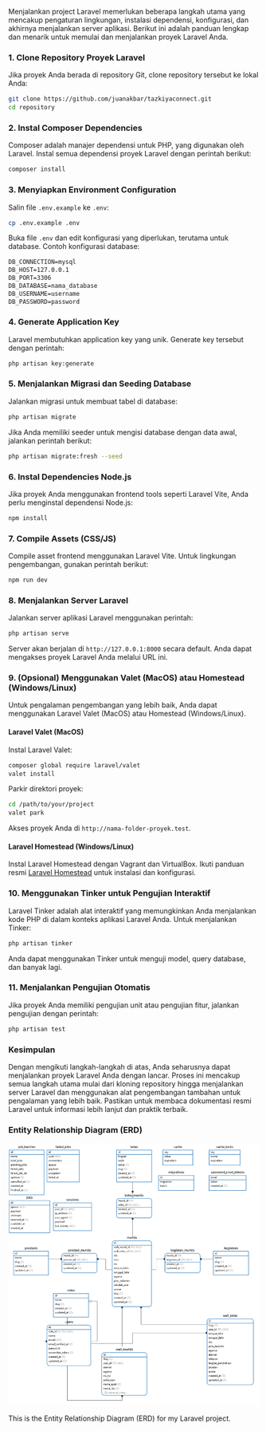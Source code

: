Menjalankan project Laravel memerlukan beberapa langkah utama yang mencakup pengaturan lingkungan, instalasi dependensi, konfigurasi, dan akhirnya menjalankan server aplikasi. Berikut ini adalah panduan lengkap dan menarik untuk memulai dan menjalankan proyek Laravel Anda.

### 1. Clone Repository Proyek Laravel

Jika proyek Anda berada di repository Git, clone repository tersebut ke lokal Anda:

```bash
git clone https://github.com/juanakbar/tazkiyaconnect.git
cd repository
```

### 2. Instal Composer Dependencies

Composer adalah manajer dependensi untuk PHP, yang digunakan oleh Laravel. Instal semua dependensi proyek Laravel dengan perintah berikut:

```bash
composer install
```

### 3. Menyiapkan Environment Configuration

Salin file `.env.example` ke `.env`:

```bash
cp .env.example .env
```

Buka file `.env` dan edit konfigurasi yang diperlukan, terutama untuk database. Contoh konfigurasi database:

```env
DB_CONNECTION=mysql
DB_HOST=127.0.0.1
DB_PORT=3306
DB_DATABASE=nama_database
DB_USERNAME=username
DB_PASSWORD=password
```

### 4. Generate Application Key

Laravel membutuhkan application key yang unik. Generate key tersebut dengan perintah:

```bash
php artisan key:generate
```

### 5. Menjalankan Migrasi dan Seeding Database

Jalankan migrasi untuk membuat tabel di database:

```bash
php artisan migrate
```

Jika Anda memiliki seeder untuk mengisi database dengan data awal, jalankan perintah berikut:

```bash
php artisan migrate:fresh --seed
```

### 6. Instal Dependencies Node.js

Jika proyek Anda menggunakan frontend tools seperti Laravel Vite, Anda perlu menginstal dependensi Node.js:

```bash
npm install
```

### 7. Compile Assets (CSS/JS)

Compile asset frontend menggunakan Laravel Vite. Untuk lingkungan pengembangan, gunakan perintah berikut:

```bash
npm run dev
```


### 8. Menjalankan Server Laravel

Jalankan server aplikasi Laravel menggunakan perintah:

```bash
php artisan serve
```

Server akan berjalan di `http://127.0.0.1:8000` secara default. Anda dapat mengakses proyek Laravel Anda melalui URL ini.

### 9. (Opsional) Menggunakan Valet (MacOS) atau Homestead (Windows/Linux)

Untuk pengalaman pengembangan yang lebih baik, Anda dapat menggunakan Laravel Valet (MacOS) atau Homestead (Windows/Linux).

#### Laravel Valet (MacOS)

Instal Laravel Valet:

```bash
composer global require laravel/valet
valet install
```

Parkir direktori proyek:

```bash
cd /path/to/your/project
valet park
```

Akses proyek Anda di `http://nama-folder-proyek.test`.

#### Laravel Homestead (Windows/Linux)

Instal Laravel Homestead dengan Vagrant dan VirtualBox. Ikuti panduan resmi [Laravel Homestead](https://laravel.com/docs/11.x/homestead) untuk instalasi dan konfigurasi.

### 10. Menggunakan Tinker untuk Pengujian Interaktif

Laravel Tinker adalah alat interaktif yang memungkinkan Anda menjalankan kode PHP di dalam konteks aplikasi Laravel Anda. Untuk menjalankan Tinker:

```bash
php artisan tinker
```

Anda dapat menggunakan Tinker untuk menguji model, query database, dan banyak lagi.

### 11. Menjalankan Pengujian Otomatis

Jika proyek Anda memiliki pengujian unit atau pengujian fitur, jalankan pengujian dengan perintah:

```bash
php artisan test
```

### Kesimpulan

Dengan mengikuti langkah-langkah di atas, Anda seharusnya dapat menjalankan proyek Laravel Anda dengan lancar. Proses ini mencakup semua langkah utama mulai dari kloning repository hingga menjalankan server Laravel dan menggunakan alat pengembangan tambahan untuk pengalaman yang lebih baik. Pastikan untuk membaca dokumentasi resmi Laravel untuk informasi lebih lanjut dan praktik terbaik.

### Entity Relationship Diagram (ERD)

![ERD Diagram](/public/assets/erd.png)

This is the Entity Relationship Diagram (ERD) for my Laravel project.
